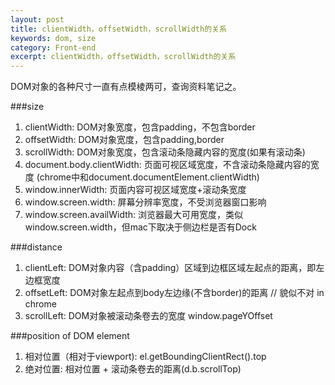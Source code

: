 ```yaml
---
layout: post
title: clientWidth，offsetWidth，scrollWidth的关系
keywords: dom, size
category: Front-end
excerpt: clientWidth，offsetWidth，scrollWidth的关系
---
```


DOM对象的各种尺寸一直有点模棱两可，查询资料笔记之。

###size
1. clientWidth: DOM对象宽度，包含padding，不包含border
1. offsetWidth: DOM对象宽度，包含padding,border
1. scrollWidth: DOM对象宽度，包含滚动条隐藏内容的宽度(如果有滚动条)
1. document.body.clientWidth: 页面可视区域宽度，不含滚动条隐藏内容的宽度 (chrome中和document.documentElement.clientWidth)
1. window.innerWidth: 页面内容可视区域宽度+滚动条宽度
1. window.screen.width: 屏幕分辨率宽度，不受浏览器窗口影响
1. window.screen.availWidth: 浏览器最大可用宽度，类似window.screen.width，但mac下取决于侧边栏是否有Dock

###distance
1. clientLeft: DOM对象内容（含padding）区域到边框区域左起点的距离，即左边框宽度
1. offsetLeft: DOM对象左起点到body左边缘(不含border)的距离 // 貌似不对 in chrome
1. scrollLeft: DOM对象被滚动条卷去的宽度  window.pageYOffset

###position of DOM element 
1. 相对位置（相对于viewport): el.getBoundingClientRect().top
2. 绝对位置: 相对位置 + 滚动条卷去的距离(d.b.scrollTop)
